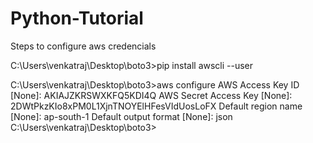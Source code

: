 # Python-Tutorial
Steps to configure aws credencials

C:\Users\venkatraj\Desktop\boto3>pip install awscli --user

C:\Users\venkatraj\Desktop\boto3>aws configure
AWS Access Key ID [None]: AKIAJZKRSWXKFQ5KDI4Q
AWS Secret Access Key [None]: 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
Default region name [None]: ap-south-1
Default output format [None]: json
C:\Users\venkatraj\Desktop\boto3>


